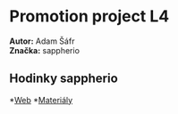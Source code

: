 # Promotion project L4
**Autor:** Adam Šáfr \
**Značka:** sappherio
## Hodinky sappherio
*[Web](https://pslib-cz.github.io/2021l4web-promotion-project-Adam-Safr/root/index.html)
*[Materiály](https://github.com/pslib-cz/2021l4web-promotion-project-Adam-Safr/tree/master/dokumentace)
